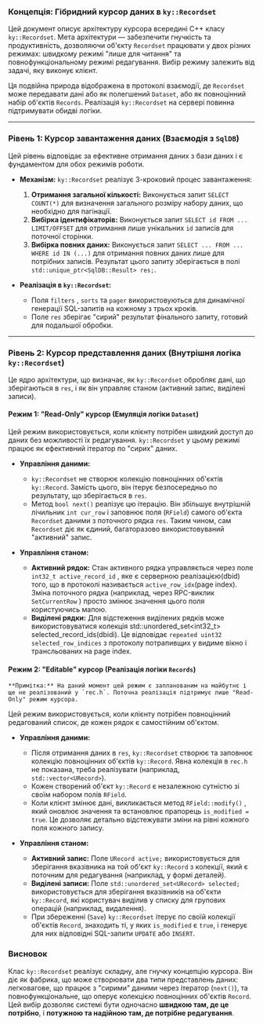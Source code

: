 ### Концепція: Гібридний курсор даних в `ky::Recordset`

Цей документ описує архітектуру курсора всередині C++ класу `ky::Recordset`. Мета архітектури — забезпечити гнучкість та продуктивність, дозволяючи об'єкту `Recordset` працювати у двох різних режимах: швидкому режимі "лише для читання" та повнофункціональному режимі редагування. Вибір режиму залежить від задачі, яку виконує клієнт.

Ця подвійна природа відображена в протоколі взаємодії, де `Recordset` може передавати дані або як полегшений `Dataset`, або як повноцінний набір об'єктів `Records`. Реалізація `ky::Recordset` на сервері повинна підтримувати обидві логіки.

---

### Рівень 1: Курсор завантаження даних (Взаємодія з `SqlDB`)

Цей рівень відповідає за ефективне отримання даних з бази даних і є фундаментом для обох режимів роботи.

* **Механізм:** `ky::Recordset` реалізує 3-кроковий процес завантаження:
    1.  **Отримання загальної кількості:** Виконується запит `SELECT COUNT(*)` для визначення загального розміру набору даних, що необхідно для пагінації.
    2.  **Вибірка ідентифікаторів:** Виконується запит `SELECT id FROM ... LIMIT/OFFSET` для отримання лише унікальних `id` записів для поточної сторінки.
    3.  **Вибірка повних даних:** Виконується запит `SELECT ... FROM ... WHERE id IN (...)` для отримання повних даних лише для потрібних записів. Результат цього запиту зберігається в полі `std::unique_ptr<SqlDB::Result> res;`.

* **Реалізація в `ky::Recordset`:**
    * Поля `filters` , `sorts`  та `pager`  використовуються для динамічної генерації SQL-запитів на кожному з трьох кроків.
    * Поле `res`  зберігає "сирий" результат фінального запиту, готовий для подальшої обробки.

---

### Рівень 2: Курсор представлення даних (Внутрішня логіка `ky::Recordset`)

Це ядро архітектури, що визначає, як `ky::Recordset` обробляє дані, що зберігаються в `res`, і як він управляє станом (активний запис, виділені записи).

#### **Режим 1: "Read-Only" курсор (Емуляція логіки `Dataset`)**

Цей режим використовується, коли клієнту потрібен швидкий доступ до даних без можливості їх редагування. `ky::Recordset` у цьому режимі працює як ефективний ітератор по "сирих" даних.

* **Управління даними:**
    * `ky::Recordset` не створює колекцію повноцінних об'єктів `ky::Record`. Замість цього, він ітерує безпосередньо по результату, що зберігається в `res`.
    * Метод `bool next()`  реалізує цю ітерацію. Він збільшує внутрішній лічильник `int cur_row`  і заповнює поля (`RField`) самого об'єкта `Recordset` даними з поточного рядка `res`. Таким чином, сам `Recordset` діє як єдиний, багаторазово використовуваний "активний" запис.

* **Управління станом:**
    * **Активний рядок:** Стан активного рядка управляється через поле `int32_t active_record_id` , яке є серверною реалізацією(dbid) того, що в протоколі називається `active_row_idx`(page index). Зміна поточного рядка (наприклад, через RPC-виклик `SetCurrentRow` ) просто змінює значення цього поля користуючись мапою.
    * **Виділені рядки:** Для відстеження виділених рядків може використовуватися колекція std::unordered_set<int32_t> selected_record_ids(dbidі). Це відповідає `repeated uint32 selected_row_indices` з протоколу потрапивщих у видиме вікно і транcльованих на page index.

#### **Режим 2: "Editable" курсор (Реалізація логіки `Records`)**
    **Примітка:** На даний момент цей режим є запланованим на майбутнє і ще не реалізований у `rec.h`. Поточна реалізація підтримує лише "Read-Only" режим курсора.    

Цей режим використовується, коли клієнту потрібен повноцінний редагований список, де кожен рядок є самостійним об'єктом.

* **Управління даними:**
    * Після отримання даних в `res`, `ky::Recordset` створює та заповнює колекцію повноцінних об'єктів `ky::Record`. Явна колекція в `rec.h` не показана, треба реалізувати (наприклад, `std::vector<URecord>`).
    * Кожен створений об'єкт `ky::Record` є незалежною сутністю зі своїм набором полів `RField`.
    * Коли клієнт змінює дані, викликається метод `RField::modify()` , який оновлює значення та встановлює прапорець `is_modified = true`. Це дозволяє детально відстежувати зміни на рівні кожного поля кожного запису.

* **Управління станом:**
    * **Активний запис:** Поле `URecord active;`  використовується для зберігання вказівника на той об'єкт `ky::Record` з колекції, який є поточним для редагування (наприклад, у формі деталей).
    * **Виділені записи:** Поле `std::unordered_set<URecord> selected;`  використовується для зберігання вказівників на об'єкти `ky::Record`, які користувач виділив у списку для групових операцій (наприклад, видалення).
    * При збереженні (`Save`) `ky::Recordset` ітерує по своїй колекції об'єктів `Record`, знаходить ті, у яких `is_modified` є `true`, і генерує для них відповідні SQL-запити `UPDATE` або `INSERT`.

### Висновок

Клас `ky::Recordset` реалізує складну, але гнучку концепцію курсора. Він діє як фабрика, що може створювати два типи представлень даних: легковагове, що працює з "сирими" даними через ітератор (`next()`), та повнофункціональне, що оперує колекцією повноцінних об'єктів `Record`. Цей вибір дозволяє системі бути одночасно **швидкою там, де це потрібно**, і **потужною та надійною там, де потрібне редагування**.